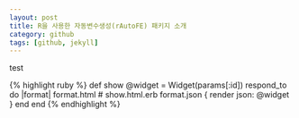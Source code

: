 ```yaml
---
layout: post
title: R을 사용한 자동변수생성(rAutoFE) 패키지 소개 
category: github 
tags: [github, jekyll]
---
```


test

{% highlight ruby %}
def show
  @widget = Widget(params[:id])
  respond_to do |format|
    format.html # show.html.erb
    format.json { render json: @widget }
  end
end
{% endhighlight %}